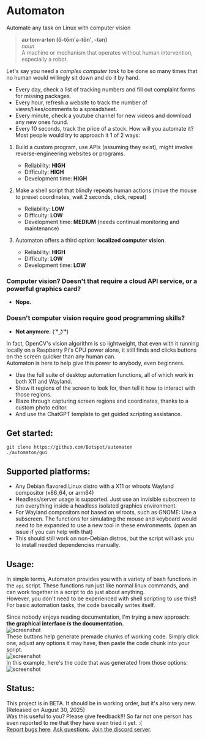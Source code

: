 # Automaton
Automate any task on Linux with computer vision

> **au·tom·a·ton  (ô-tŏmʻə-tŏn′, -tən)**  
> *noun*  
> A machine or mechanism that operates without human intervention, especially a robot.

Let's say you need a _complex computer task_ to be done so many times that no human would willingly sit down and do it by hand.
- Every day, check a list of tracking numbers and fill out complaint forms for missing packages.
- Every hour, refresh a website to track the number of views/likes/comments to a spreadsheet.
- Every minute, check a youtube channel for new videos and download any new ones found.
- Every 10 seconds, track the price of a stock.
How will you automate it? Most people would try to approach it 1 of 2 ways:  
1. Build a custom program, use APIs (assuming they exist), might involve reverse-engineering websites or programs.
   - Reliability: **HIGH**
   - Difficulty: **HIGH**
   - Development time: **HIGH**
2. Make a shell script that blindly repeats human actions (move the mouse to preset coordinates, wait 2 seconds, click, repeat)
   - Reliability: **LOW**
   - Difficulty: **LOW**
   - Development time: **MEDIUM** (needs continual monitoring and maintenance)

3. Automaton offers a third option: **localized computer vision**.
   - Reliability: **HIGH**
   - Difficulty: **LOW**
   - Development time: **LOW**

### Computer vision? Doesn't that require a cloud API service, or a powerful graphics card?
- **Nope.**
### Doesn't computer vision require good programming skills?
- **Not anymore.** ( ͡° ͜ʖ ͡°)

In fact, OpenCV's vision algorithm is so lightweight, that even with it running locally on a Raspberry Pi's CPU power alone, it still finds and clicks buttons on the screen quicker than any human can.  
Automaton is here to help give this power to anybody, even beginners.
- Use the full suite of desktop automation functions, all of which work in both X11 and Wayland.
- Show it regions of the screen to look for, then tell it how to interact with those regions.
- Blaze through capturing screen regions and coordinates, thanks to a custom photo editor.
- And use the ChatGPT template to get guided scripting assistance.

## Get started:
```
git clone https://github.com/Botspot/automaton
./automaton/gui
```
## Supported platforms:

- Any Debian flavored Linux distro with a X11 or wlroots Wayland compositor (x86_64, or arm64)
- Headless/server usage is supported. Just use an invisible subscreen to run everything inside a headless isolated graphics environment.
- For Wayland compositors not based on wlroots, such as GNOME: Use a subscreen. The functions for simulating the mouse and keyboard would need to be expanded to use a new tool in these environments. (open an issue if you can help with that)
- This should still work on non-Debian distros, but the script will ask you to install needed dependencies manually.

## Usage:
In simple terms, Automaton provides you with a variety of bash functions in the `api` script. These functions run just like normal linux commands, and can work together in a script to do just about anything.  
However, you don't need to be experienced with shell scripting to use this!! For basic automation tasks, the code basically writes itself.

Since nobody enjoys reading documentation, I'm trying a new approach: **the graphical interface *is* the documentation.**  
![screenshot](https://github.com/user-attachments/assets/bfb2dfea-9fb3-42b0-8dec-8b45ab450ca0)  
These buttons help generate premade chunks of working code. Simply click one, adjust any options it may have, then paste the code chunk into your script.  
![screenshot](https://github.com/user-attachments/assets/673de504-ce40-4c9a-9c5e-4c205cc96b9a)  
In this example, here's the code that was generated from those options:  
![screenshot](https://github.com/user-attachments/assets/1887e1a2-a256-475c-8877-216e13c42463)

## Status:
This project is in BETA. It should be in working order, but it's also very new. (Released on August 30, 2025)  
Was this useful to you? Please give feedback!!! So far not one person has even reported to me that they have even tried it yet. :(  
[Report bugs here](https://github.com/Botspot/automaton/issues). [Ask questions](https://github.com/Botspot/automaton/issues). [Join the discord server](https://discord.gg/RXSTvaUvuu).
